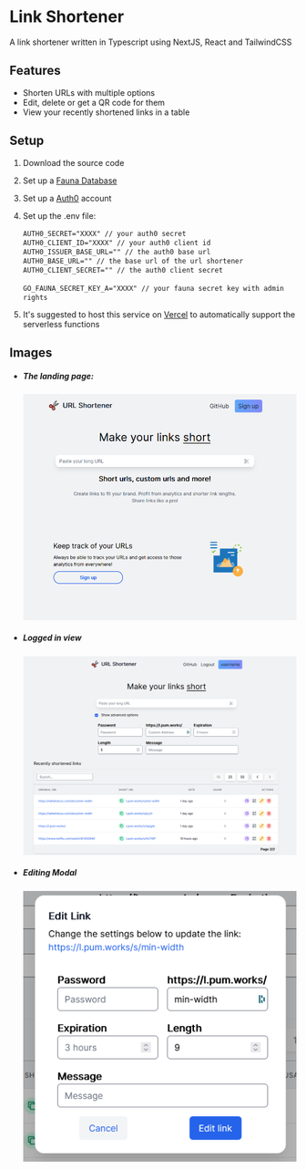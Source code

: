 # Link Shortener

A link shortener written in Typescript using NextJS, React and TailwindCSS

## Features

- Shorten URLs with multiple options
- Edit, delete or get a QR code for them
- View your recently shortened links in a table

## Setup

1. Download the source code

2. Set up a [Fauna Database](https://fauna.com/)

3. Set up a [Auth0](https://auth0.com/) account

4. Set up the .env file:

   ```
   AUTH0_SECRET="XXXX" // your auth0 secret
   AUTH0_CLIENT_ID="XXXX" // your auth0 client id
   AUTH0_ISSUER_BASE_URL="" // the auth0 base url
   AUTH0_BASE_URL="" // the base url of the url shortener
   AUTH0_CLIENT_SECRET="" // the auth0 client secret
   
   GO_FAUNA_SECRET_KEY_A="XXXX" // your fauna secret key with admin rights
   ```

5. It's suggested to host this service on [Vercel](https://vercel.com/) to automatically support the serverless functions

## Images

- ##### The landing page: 

  ![landing page](.\img\Landingpage.png)

- ##### Logged in view 

  ![logged in view](.\img\loggedIn.png)

- ##### Editing Modal

  ![editing modal](.\img\editingModal.png)